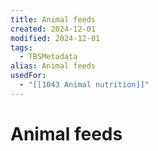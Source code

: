 ```yaml
---
title: Animal feeds
created: 2024-12-01
modified: 2024-12-01
tags:
  - TBSMetadata
alias: Animal feeds
usedFor:
  - "[[1043 Animal nutrition]]"
---
```

# Animal feeds
